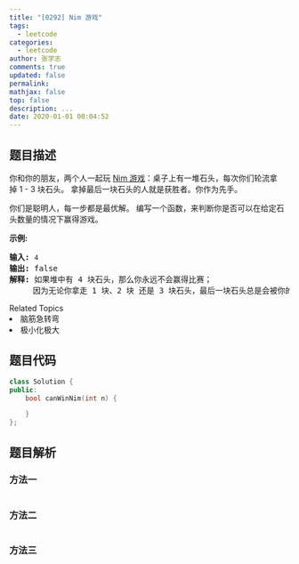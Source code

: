 ```yaml
---
title: "[0292] Nim 游戏"
tags:
  - leetcode
categories:
  - leetcode
author: 张学志
comments: true
updated: false
permalink:
mathjax: false
top: false
description: ...
date: 2020-01-01 00:04:52
---
```


## 题目描述

<p>你和你的朋友，两个人一起玩&nbsp;<a href="https://baike.baidu.com/item/Nim游戏/6737105" target="_blank">Nim 游戏</a>：桌子上有一堆石头，每次你们轮流拿掉&nbsp;1 - 3 块石头。 拿掉最后一块石头的人就是获胜者。你作为先手。</p>

<p>你们是聪明人，每一步都是最优解。 编写一个函数，来判断你是否可以在给定石头数量的情况下赢得游戏。</p>

<p><strong>示例:</strong></p>

<pre><strong>输入:</strong> <code>4</code>
<strong>输出:</strong> false 
<strong>解释: </strong>如果堆中有 4 块石头，那么你永远不会赢得比赛；
&nbsp;    因为无论你拿走 1 块、2 块 还是 3 块石头，最后一块石头总是会被你的朋友拿走。
</pre>
<div><div>Related Topics</div><div><li>脑筋急转弯</li><li>极小化极大</li></div></div>

## 题目代码

```cpp
class Solution {
public:
    bool canWinNim(int n) {

    }
};
```

## 题目解析

### 方法一

```cpp

```

### 方法二

```cpp

```

### 方法三

```cpp

```

